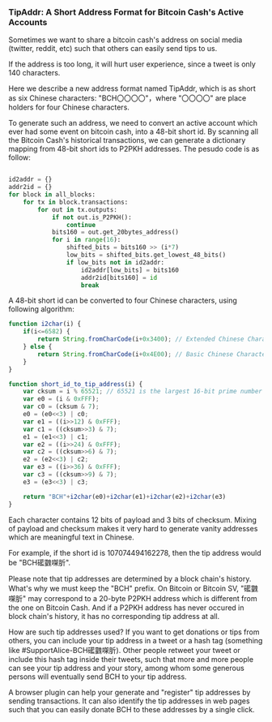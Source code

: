 ### TipAddr: A Short Address Format for Bitcoin Cash's Active Accounts

Sometimes we want to share a bitcoin cash's address on social media (twitter, reddit, etc) such that others can easily send tips to us.

If the address is too long, it will hurt user experience, since a tweet is only 140 characters.

Here we describe a new address format named TipAddr, which is as short as six Chinese characters: "BCH〇〇〇〇"，where "〇〇〇〇" are place holders for four Chinese characters.

To generate such an address, we need to convert an active account which ever had some event on bitcoin cash, into a 48-bit short id. By scanning all the Bitcoin Cash's historical transactions, we can generate a dictionary mapping from 48-bit short ids to P2PKH addresses. The pesudo code is as follow:

```python

id2addr = {}
addr2id = {}
for block in all_blocks:
	for tx in block.transactions:
		for out in tx.outputs:
			if not out.is_P2PKH():
				continue
			bits160 = out.get_20bytes_address()
			for i in range(16):
				shifted_bits = bits160 >> (i*7)
				low_bits = shifted_bits.get_lowest_48_bits()
				if low_bits not in id2addr:
					id2addr[low_bits] = bits160
					addr2id[bits160] = id
					break

```

A 48-bit short id can be converted to four Chinese characters, using following algorithm:

```javascript
function i2char(i) {
	if(i<=6582) {
		return String.fromCharCode(i+0x3400); // Extended Chinese Characters A
	} else {
		return String.fromCharCode(i+0x4E00); // Basic Chinese Characters
	}
}

function short_id_to_tip_address(i) {
	var cksum = i % 65521; // 65521 is the largest 16-bit prime number
	var e0 = (i & 0xFFF);
	var c0 = (cksum & 7);
	e0 = (e0<<3) | c0;
	var e1 = ((i>>12) & 0xFFF);
	var c1 = ((cksum>>3) & 7);
	e1 = (e1<<3) | c1;
	var e2 = ((i>>24) & 0xFFF);
	var c2 = ((cksum>>6) & 7);
	e2 = (e2<<3) | c2;
	var e3 = ((i>>36) & 0xFFF);
	var c3 = ((cksum>>9) & 7);
	e3 = (e3<<3) | c3;

	return "BCH"+i2char(e0)+i2char(e1)+i2char(e2)+i2char(e3)
}
```

Each character contains 12 bits of payload and 3 bits of checksum. Mixing of payload and checksum makes it very hard to generate vanity addresses which are meaningful text in Chinese.

For example, if the short id is 107074494162278, then the tip address would be "BCH礷䰱㗎肵".

Please note that tip addresses are determined by a block chain's history. What's why we must keep the "BCH" prefix. On Bitcoin or Bitcoin SV, "礷䰱㗎肵" may correspond to a 20-byte P2PKH address which is different from the one on Bitcoin Cash. And if a P2PKH address has never occured in block chain's history, it has no corresponding tip address at all.

How are such tip addresses used? If you want to get donations or tips from others, you can include your tip address in a tweet or a hash tag (something like #SupportAlice-BCH礷䰱㗎肵). Other people retweet your tweet or include this hash tag inside their tweets, such that more and more people can see your tip address and your story, among whom some generous persons will eventually send BCH to your tip address.

A browser plugin can help your generate and "register" tip addresses by sending transactions. It can also identify the tip addresses in web pages such that you can easily donate BCH to these addresses by a single click.

